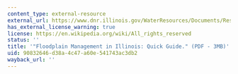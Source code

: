 ```yaml
---
content_type: external-resource
external_url: https://www.dnr.illinois.gov/WaterResources/Documents/Resman_ILFPMQuickGuide.pdf
has_external_license_warning: true
license: https://en.wikipedia.org/wiki/All_rights_reserved
status: ''
title: '"Floodplain Management in Illinois: Quick Guide." (PDF - 3MB)'
uid: 90832646-d38a-4c47-a60e-541743ac3db2
wayback_url: ''
---
```


